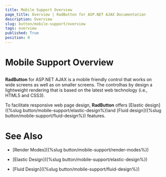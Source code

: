 ```yaml
---
title: Mobile Support Overview
page_title: Overview | RadButton for ASP.NET AJAX Documentation
description: Overview
slug: button/mobile-support/overview
tags: overview
published: True
position: 0
---
```


# Mobile Support Overview



## 

**RadButton** for ASP.NET AJAX is a mobile friendly control that works on wide screens as well as on smaller screens. The controlhas by design a lightweight rendering that is based on the latest web technology (i.e., HTML5 and CSS3).

To facilitate responsive web page design, **RadButton** offers [Elastic design]({%slug button/mobile-support/elastic-design%})and [Fluid design]({%slug button/mobile-support/fluid-design%}) features.

# See Also

 * [Render Modes]({%slug button/mobile-support/render-modes%})

 * [Elastic Design]({%slug button/mobile-support/elastic-design%})

 * [Fluid Design]({%slug button/mobile-support/fluid-design%})
